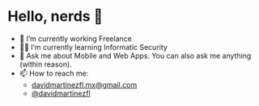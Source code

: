 # Hello, nerds 👋

- 🦇 I’m currently working Freelance
- 👨‍💻 I’m currently learning Informatic Security
- 💬 Ask me about Mobile and Web Apps. You can also ask me anything (within reason).
- 📫 How to reach me:
    - davidmartinezfl.mx@gmail.com
    - [@davidmartinezfl](http://www.twitter.com/davidmartinezfl)
